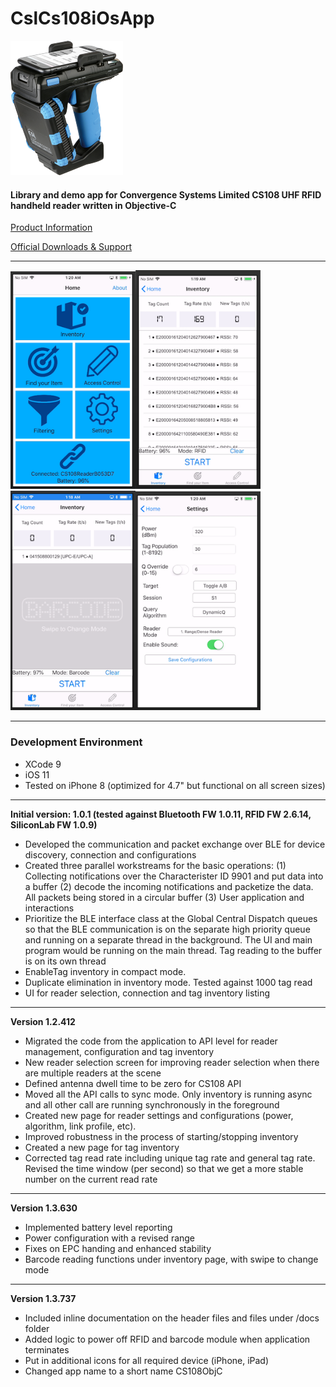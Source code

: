 # CslCs108iOsApp

<img src="app_img/cs108-1.png" />

#### Library and demo app for Convergence Systems Limited CS108 UHF RFID handheld reader written in Objective-C

[Product Information](https://www.convergence.com.hk/cs108/)

[Official Downloads & Support](https://www.convergence.com.hk/downloads/cs108/)

---

<img src="app_img/Home.png" width="200"/><img src="app_img/Inventory-tag.png" width="200"/><img src="app_img/Inventory-barcode.png" width="200"/><img src="app_img/Settings.png" width="200"/>

---
### Development Environment
- XCode 9
- iOS 11
- Tested on iPhone 8 (optimized for 4.7" but functional on all screen sizes) 

---
**Initial version: 1.0.1 (tested against Bluetooth FW 1.0.11, RFID FW 2.6.14, SiliconLab FW 1.0.9)**

- Developed the communication and packet exchange over BLE for device discovery, connection and configurations
- Created three parallel workstreams for the basic operations: (1) Collecting notifications over the Characterister ID 9901 and put data into a buffer (2) decode the incoming notifications and packetize the data.  All packets being stored in a circular buffer (3) User application and interactions
- Prioritize the BLE interface class at the Global Central Dispatch queues so that the BLE communication is on the separate high priority queue and running on a separate thread in the background.  The UI and main program would be running on the main thread.  Tag reading to the buffer is on its own thread
- EnableTag inventory in compact mode.  
- Duplicate elimination in inventory mode.  Tested against 1000 tag read
- UI for reader selection, connection and tag inventory listing

---

**Version 1.2.412**

- Migrated the code from the application to API level for reader management, configuration and tag inventory
- New reader selection screen for improving reader selection when there are multiple readers at the scene
- Defined antenna dwell time to be zero for CS108 API
- Moved all the API calls to sync mode.  Only inventory is running async and all other call are running synchronously in the foreground
- Created new page for reader settings and configurations (power, algorithm, link profile, etc).
- Improved robustness in the process of starting/stopping inventory
- Created a new page for tag inventory
- Corrected tag read rate including unique tag rate and general tag rate.  Revised the time window (per second) so that we get a more stable number on the current read rate

---

**Version 1.3.630**

- Implemented battery level reporting
- Power configuration with a revised range
- Fixes on EPC handing and enhanced stability 
- Barcode reading functions under inventory page, with swipe to change mode

---

**Version 1.3.737**

- Included inline documentation on the header files and files under /docs folder
- Added logic to power off RFID and barcode module when application terminates
- Put in additional icons for all required device (iPhone, iPad)
- Changed app name to a short name CS108ObjC

